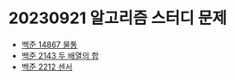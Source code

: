 # 20230921 알고리즘 스터디 문제

- [백준 14867 물통](https://www.acmicpc.net/problem/14867)
- [백준 2143 두 배열의 합](https://www.acmicpc.net/problem/2143)
- [백준 2212 센서](https://www.acmicpc.net/problem/2212)
